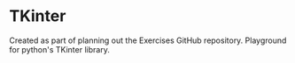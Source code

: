 # TKinter

Created as part of planning out the Exercises GitHub repository. Playground for python's TKinter library.
